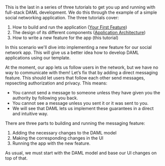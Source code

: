 This is the last in a series of three tutorials to get you up and running with full-stack DAML development. We do this through the example of a simple social networking application. The three tutorials cover:

1. How to build and run the application ([Your First Feature](https://docs.daml.com/getting-started/index.html))
1. The design of its different components ([Application Architecture](https://docs.daml.com/getting-started/app-architecture.html))
1. How to write a new feature for the app (this tutorial)

In this scenario we'll dive into implementing a new feature for our social network app. This will give us a better idea how to develop DAML applications using our template.

At the moment, our app lets us follow users in the network, but we have no way to communicate with them! Let’s fix that by adding a direct messaging feature. This should let users that follow each other send messages, repsecting authorization and privacy. This means:

- You cannot send a message to someone unless they have given you the authority by following you back.
- You cannot see a message unless you sent it or it was sent to you.
- We will see that DAML lets us implement these guarantees in a direct and intuitive way.

There are three parts to building and running the messaging feature:

1. Adding the necessary changes to the DAML model
2. Making the corresponding changes in the UI
3. Running the app with the new feature.

As usual, we must start with the DAML model and base our UI changes on top of that.
